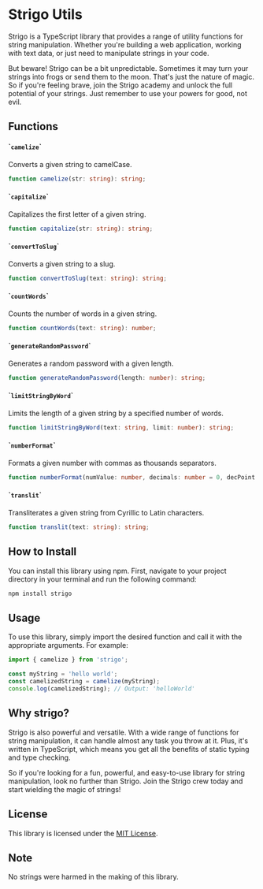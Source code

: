 # Strigo Utils

Strigo is a TypeScript library that provides a range of utility functions for string manipulation. Whether you're building a web application, working with text data, or just need to manipulate strings in your code.

But beware! Strigo can be a bit unpredictable. Sometimes it may turn your strings into frogs or send them to the moon. That's just the nature of magic. So if you're feeling brave, join the Strigo academy and unlock the full potential of your strings. Just remember to use your powers for good, not evil.

## Functions

#### \``camelize`\`
Converts a given string to camelCase.
```TypeScript
function camelize(str: string): string;
```

#### \``capitalize`\`
Capitalizes the first letter of a given string.
```TypeScript
function capitalize(str: string): string;
```

#### \``convertToSlug`\`
Converts a given string to a slug.
```TypeScript
function convertToSlug(text: string): string;
```

#### \``countWords`\`
Counts the number of words in a given string.
```TypeScript
function countWords(text: string): number;
```

#### \``generateRandomPassword`\`
Generates a random password with a given length.
```TypeScript
function generateRandomPassword(length: number): string;
```

#### \``limitStringByWord`\`
Limits the length of a given string by a specified number of words.
```TypeScript
function limitStringByWord(text: string, limit: number): string;
```

#### \``numberFormat`\`
Formats a given number with commas as thousands separators.
```TypeScript
function numberFormat(numValue: number, decimals: number = 0, decPoint: string = '.', thousandsSep: string = ' '): string;
```

#### \``translit`\`
Transliterates a given string from Cyrillic to Latin characters.
```TypeScript
function translit(text: string): string;
```

## How to Install
You can install this library using npm. First, navigate to your project directory in your terminal and run the following command:

```bash
npm install strigo
```

## Usage
To use this library, simply import the desired function and call it with the appropriate arguments. For example:

```TypeScript
import { camelize } from 'strigo';

const myString = 'hello world';
const camelizedString = camelize(myString);
console.log(camelizedString); // Output: 'helloWorld'
```

## Why strigo?
Strigo is also powerful and versatile. With a wide range of functions for string manipulation, it can handle almost any task you throw at it. Plus, it's written in TypeScript, which means you get all the benefits of static typing and type checking.

So if you're looking for a fun, powerful, and easy-to-use library for string manipulation, look no further than Strigo. Join the Strigo crew today and start wielding the magic of strings!

## License
This library is licensed under the [MIT License](https://opensource.org/license/mit/).

## Note
No strings were harmed in the making of this library.